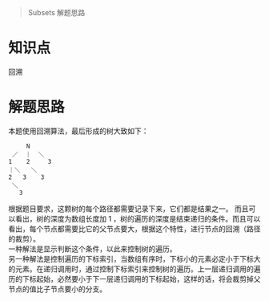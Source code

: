 > Subsets 解题思路

# 知识点
回溯

# 解题思路
本题使用回溯算法，最后形成的树大致如下：
```
     N
 ／  ｜  ＼
1    2     3
｜＼   ＼
2   3    3
 ＼                             
   3
```
根据题目要求，这颗树的每个路径都需要记录下来，它们都是结果之一。
而且可以看出，树的深度为数组长度加 1 ，树的遍历的深度是结束递归的条件。而且可以看出，每个节点都需要比它的父节点要大，根据这个特性，进行节点的回溯（路径的裁剪）。  
一种解法是显示判断这个条件，以此来控制树的遍历。  
另一种解法是控制遍历的下标索引，当数组有序时，下标小的元素必定小于下标大的元素。在递归调用时，通过控制下标索引来控制树的遍历。上一层递归调用的遍历的下标起始，必然要小于下一层递归调用的下标起始，这样的话，将会裁剪掉父节点的值比子节点要小的分支。